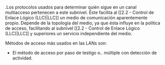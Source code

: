 .Los protocolos usados para determinar quién sigue en un canal multiacceso pertenecen a este subnivel. Éste facilita al [[2.2 - Control de Enlace Lógico (LLC)|LLC]] un medio de comunicación aparentemente propio. Depende de la topología del medio, ya que ésta influye en la política de acceso, facilitando al subnivel [[2.2 - Control de Enlace Lógico (LLC)|LLC]] y superiores un servicio independiente del medio.

Métodos de acceso más usados en las LANs son:

- El método de acceso por paso de testigo o.. múltiple con detección de actividad.